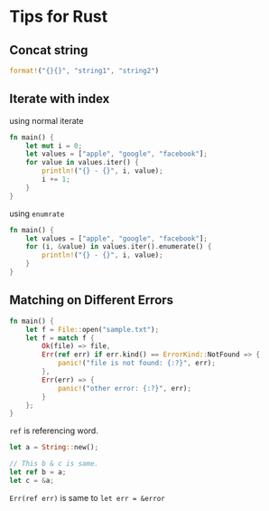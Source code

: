 Tips for Rust
====================

Concat string
--------------------

```rust
format!("{}{}", "string1", "string2")
```

Iterate with index
---------------------

using normal iterate

```rust
fn main() {
    let mut i = 0;
    let values = ["apple", "google", "facebook"];
    for value in values.iter() {
        println!("{} - {}", i, value);
        i += 1;
    }
}
```

using `enumrate`

```rust
fn main() {
    let values = ["apple", "google", "facebook"];
    for (i, &value) in values.iter().enumerate() {
        println!("{} - {}", i, value);
    }
}
```

Matching on Different Errors
-----------------------------------

```rust
fn main() {
    let f = File::open("sample.txt");
    let f = match f {
        Ok(file) => file,
        Err(ref err) if err.kind() == ErrorKind::NotFound => {
            panic!("file is not found: {:?}", err);
        },
        Err(err) => {
            panic!("other error: {:?}", err);
        }
    };
}
```

`ref` is referencing word.

```rust
let a = String::new();

// This b & c is same.
let ref b = a;
let c = &a;
```

`Err(ref err)` is same to `let err = &error`